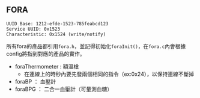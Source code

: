 ## FORA
```
UUID Base: 1212-efde-1523-785feabcd123
Service UUID: 0x1523
Characteristic: 0x1524 (write/notify)
```
所有fora的產品都引用```fora.h```，並記得初始化```foraInit()```，在```fora.c```內會根據config將指到對應的產品的實作。  
* foraThermometer : 額溫槍
  * 在連線上的時秒內要先發兩個相同的指令（ex:0x24），以保持連線不斷掉
* foraBP ： 血壓計
* foraBPG ： 二合一血壓計（可量測血糖）

